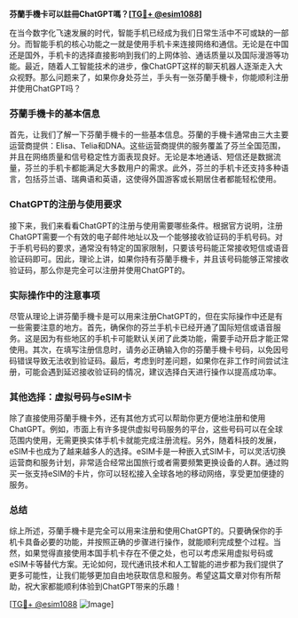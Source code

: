 **芬蘭手機卡可以註冊ChatGPT嗎？[[TG💪+ @esim1088](https://t.me/s/esim1088)]**

在当今数字化飞速发展的时代，智能手机已经成为我们日常生活中不可或缺的一部分。而智能手机的核心功能之一就是使用手机卡来连接网络和通信。无论是在中国还是国外，手机卡的选择直接影响到我们的上网体验、通话质量以及国际漫游等功能。最近，随着人工智能技术的进步，像ChatGPT这样的聊天机器人逐渐走入大众视野。那么问题来了，如果你身处芬兰，手头有一张芬蘭手機卡，你能顺利注册并使用ChatGPT吗？

### 芬蘭手機卡的基本信息

首先，让我们了解一下芬蘭手機卡的一些基本信息。芬蘭的手機卡通常由三大主要运营商提供：Elisa、Telia和DNA。这些运营商提供的服务覆盖了芬兰全国范围，并且在网络质量和信号稳定性方面表现良好。无论是本地通话、短信还是数据流量，芬兰的手机卡都能满足大多数用户的需求。此外，芬兰的手机卡还支持多种语言，包括芬兰语、瑞典语和英语，这使得外国游客或长期居住者都能轻松使用。

### ChatGPT的注册与使用要求

接下来，我们来看看ChatGPT的注册与使用需要哪些条件。根据官方说明，注册ChatGPT需要一个有效的电子邮件地址以及一个能够接收验证码的手机号码。对于手机号码的要求，通常没有特定的国家限制，只要该号码能正常接收短信或语音验证码即可。因此，理论上讲，如果你持有芬蘭手機卡，并且该号码能够正常接收验证码，那么你是完全可以注册并使用ChatGPT的。

### 实际操作中的注意事项

尽管从理论上讲芬蘭手機卡是可以用来注册ChatGPT的，但在实际操作中还是有一些需要注意的地方。首先，确保你的芬兰手机卡已经开通了国际短信或语音服务。这是因为有些地区的手机卡可能默认关闭了此类功能，需要手动开启才能正常使用。其次，在填写注册信息时，请务必正确输入你的芬蘭手機卡号码，以免因号码错误导致无法收到验证码。最后，考虑到时差问题，如果你在非工作时间尝试注册，可能会遇到延迟接收验证码的情况，建议选择白天进行操作以提高成功率。

### 其他选择：虚拟号码与eSIM卡

除了直接使用芬蘭手機卡外，还有其他方式可以帮助你更方便地注册和使用ChatGPT。例如，市面上有许多提供虚拟号码服务的平台，这些号码可以在全球范围内使用，无需更换实体手机卡就能完成注册流程。另外，随着科技的发展，eSIM卡也成为了越来越多人的选择。eSIM卡是一种嵌入式SIM卡，可以灵活切换运营商和服务计划，非常适合经常出国旅行或者需要频繁更换设备的人群。通过购买一张支持eSIM的卡片，你可以轻松接入全球各地的移动网络，享受更加便捷的服务。

### 总结

综上所述，芬蘭手機卡是完全可以用来注册和使用ChatGPT的。只要确保你的手机卡具备必要的功能，并按照正确的步骤进行操作，就能顺利完成整个过程。当然，如果觉得直接使用本国手机卡存在不便之处，也可以考虑采用虚拟号码或eSIM卡等替代方案。无论如何，现代通讯技术和人工智能的进步都为我们提供了更多可能性，让我们能够更加自由地获取信息和服务。希望这篇文章对你有所帮助，祝大家都能顺利体验到ChatGPT带来的乐趣！

[[TG💪+ @esim1088](https://t.me/s/esim1088) ![Image](https://i.postimg.cc/4NQfJmqS/Snipaste-2025-05-13-00-14-12.png)]
